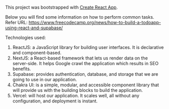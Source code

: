 This project was bootstrapped with [Create React App](https://github.com/facebookincubator/create-react-app).

Below you will find some information on how to perform common tasks.<br>
Refer URL: https://www.freecodecamp.org/news/how-to-build-a-todoapp-using-react-and-supabase/

Technologies used: 
1. ReactJS: a JavaScript library for building user interfaces. It is declarative and component-based.
2. NextJS: a React-based framework that lets us render data on the server-side. It helps Google crawl the application which results in SEO benefits.
3. Supabase: provides authentication, database, and storage that we are going to use in our application.
4. Chakra UI: is a simple, modular, and accessible component library that will provide us with the building blocks to build the application.
5. Vercel: will host our application. It scales well, all without any configuration, and deployment is instant.